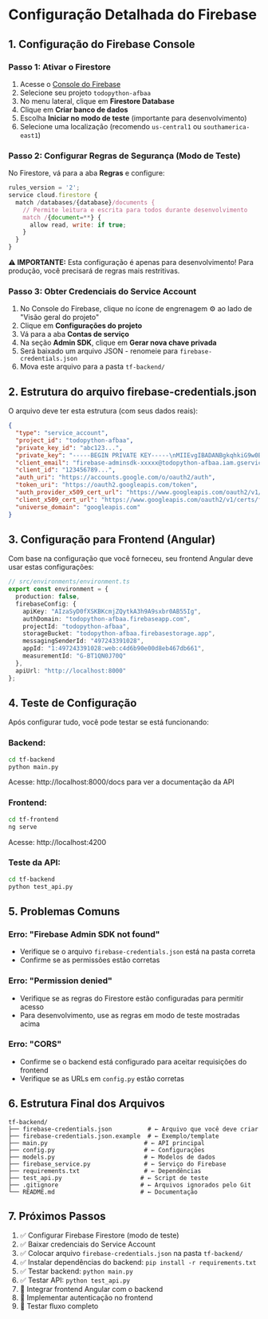 # Configuração Detalhada do Firebase

## 1. Configuração do Firebase Console

### Passo 1: Ativar o Firestore
1. Acesse o [Console do Firebase](https://console.firebase.google.com/)
2. Selecione seu projeto `todopython-afbaa`
3. No menu lateral, clique em **Firestore Database**
4. Clique em **Criar banco de dados**
5. Escolha **Iniciar no modo de teste** (importante para desenvolvimento)
6. Selecione uma localização (recomendo `us-central1` ou `southamerica-east1`)

### Passo 2: Configurar Regras de Segurança (Modo de Teste)
No Firestore, vá para a aba **Regras** e configure:

```javascript
rules_version = '2';
service cloud.firestore {
  match /databases/{database}/documents {
    // Permite leitura e escrita para todos durante desenvolvimento
    match /{document=**} {
      allow read, write: if true;
    }
  }
}
```

**⚠️ IMPORTANTE:** Esta configuração é apenas para desenvolvimento! Para produção, você precisará de regras mais restritivas.

### Passo 3: Obter Credenciais do Service Account
1. No Console do Firebase, clique no ícone de engrenagem ⚙️ ao lado de "Visão geral do projeto"
2. Clique em **Configurações do projeto**
3. Vá para a aba **Contas de serviço**
4. Na seção **Admin SDK**, clique em **Gerar nova chave privada**
5. Será baixado um arquivo JSON - renomeie para `firebase-credentials.json`
6. Mova este arquivo para a pasta `tf-backend/`

## 2. Estrutura do arquivo firebase-credentials.json

O arquivo deve ter esta estrutura (com seus dados reais):

```json
{
  "type": "service_account",
  "project_id": "todopython-afbaa",
  "private_key_id": "abc123...",
  "private_key": "-----BEGIN PRIVATE KEY-----\nMIIEvgIBADANBgkqhkiG9w0BAQ...\n-----END PRIVATE KEY-----\n",
  "client_email": "firebase-adminsdk-xxxxx@todopython-afbaa.iam.gserviceaccount.com",
  "client_id": "123456789...",
  "auth_uri": "https://accounts.google.com/o/oauth2/auth",
  "token_uri": "https://oauth2.googleapis.com/token",
  "auth_provider_x509_cert_url": "https://www.googleapis.com/oauth2/v1/certs",
  "client_x509_cert_url": "https://www.googleapis.com/oauth2/v1/certs/firebase-adminsdk-xxxxx%40todopython-afbaa.iam.gserviceaccount.com",
  "universe_domain": "googleapis.com"
}
```

## 3. Configuração para Frontend (Angular)

Com base na configuração que você forneceu, seu frontend Angular deve usar estas configurações:

```typescript
// src/environments/environment.ts
export const environment = {
  production: false,
  firebaseConfig: {
    apiKey: "AIzaSyD0fXSKBKcmjZQytkA3h9A9sxbr0AB55Ig",
    authDomain: "todopython-afbaa.firebaseapp.com",
    projectId: "todopython-afbaa",
    storageBucket: "todopython-afbaa.firebasestorage.app",
    messagingSenderId: "497243391028",
    appId: "1:497243391028:web:c4d6b90e00d8eb467db661",
    measurementId: "G-BT1QN0J70Q"
  },
  apiUrl: "http://localhost:8000"
};
```

## 4. Teste de Configuração

Após configurar tudo, você pode testar se está funcionando:

### Backend:
```bash
cd tf-backend
python main.py
```

Acesse: http://localhost:8000/docs para ver a documentação da API

### Frontend:
```bash
cd tf-frontend
ng serve
```

Acesse: http://localhost:4200

### Teste da API:
```bash
cd tf-backend
python test_api.py
```

## 5. Problemas Comuns

### Erro: "Firebase Admin SDK not found"
- Verifique se o arquivo `firebase-credentials.json` está na pasta correta
- Confirme se as permissões estão corretas

### Erro: "Permission denied"
- Verifique se as regras do Firestore estão configuradas para permitir acesso
- Para desenvolvimento, use as regras em modo de teste mostradas acima

### Erro: "CORS"
- Confirme se o backend está configurado para aceitar requisições do frontend
- Verifique se as URLs em `config.py` estão corretas

## 6. Estrutura Final dos Arquivos

```
tf-backend/
├── firebase-credentials.json          # ← Arquivo que você deve criar
├── firebase-credentials.json.example  # ← Exemplo/template
├── main.py                           # ← API principal
├── config.py                         # ← Configurações
├── models.py                         # ← Modelos de dados
├── firebase_service.py               # ← Serviço do Firebase
├── requirements.txt                  # ← Dependências
├── test_api.py                      # ← Script de teste
├── .gitignore                       # ← Arquivos ignorados pelo Git
└── README.md                        # ← Documentação
```

## 7. Próximos Passos

1. ✅ Configurar Firebase Firestore (modo de teste)
2. ✅ Baixar credenciais do Service Account
3. ✅ Colocar arquivo `firebase-credentials.json` na pasta `tf-backend/`
4. ✅ Instalar dependências do backend: `pip install -r requirements.txt`
5. ✅ Testar backend: `python main.py`
6. ✅ Testar API: `python test_api.py`
7. 🔲 Integrar frontend Angular com o backend
8. 🔲 Implementar autenticação no frontend
9. 🔲 Testar fluxo completo
